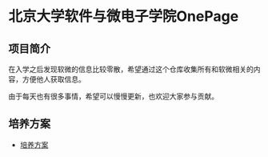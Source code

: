 # 北京大学软件与微电子学院OnePage

## 项目简介

在入学之后发现软微的信息比较零散，希望通过这个仓库收集所有和软微相关的内容，方便他人获取信息。

由于每天也有很多事情，希望可以慢慢更新，也欢迎大家参与贡献。

## 培养方案

- [培养方案](docs/政策/培养方案.md)
